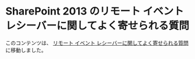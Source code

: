 
# SharePoint 2013 のリモート イベント レシーバーに関してよく寄せられる質問

このコンテンツは、 [リモート イベント レシーバーに関してよく寄せられる質問](handle-events-in-sharepoint-add-ins.md#RERFAQ) に移動しました。
  
    
    

